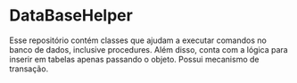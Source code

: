 # DataBaseHelper
Esse repositório contém classes que ajudam a executar comandos no banco de dados, inclusive procedures. Além disso, conta com a lógica para inserir em tabelas apenas passando o objeto. Possui mecanismo de transação.
